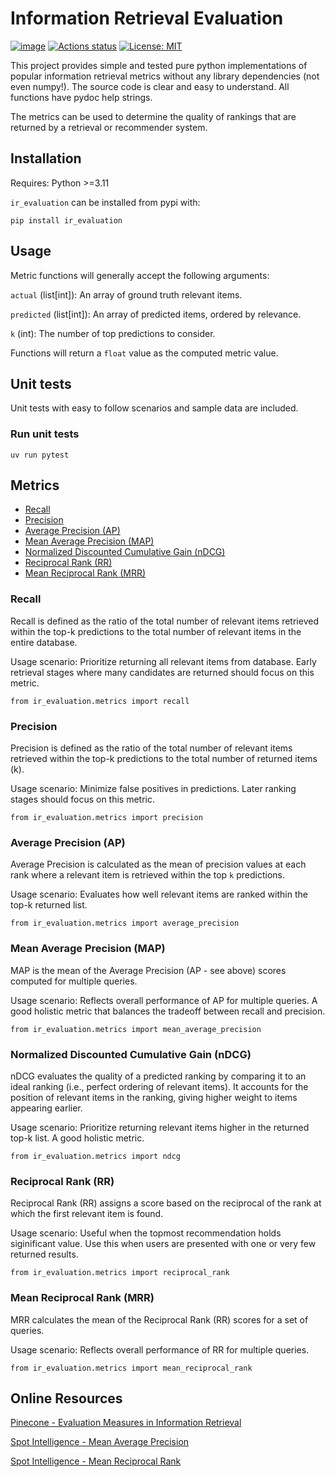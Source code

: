 # Information Retrieval Evaluation

[![image](https://img.shields.io/pypi/v/ir_evaluation.svg)](https://pypi.python.org/pypi/ir_evaluation)
[![Actions status](https://github.com/plurch/ir_evaluation/actions/workflows/ci-tests.yml/badge.svg)](https://github.com/plurch/ir_evaluation/actions)
[![License: MIT](https://img.shields.io/badge/License-MIT-yellow.svg)](https://github.com/plurch/ir_evaluation/blob/main/LICENSE)

This project provides simple and tested pure python implementations of popular information retrieval metrics without any library dependencies (not even numpy!). The source code is clear and easy to understand. All functions have pydoc help strings.

The metrics can be used to determine the quality of rankings that are returned by a retrieval or recommender system.

## Installation

Requires: Python >=3.11

`ir_evaluation` can be installed from pypi with:

```
pip install ir_evaluation
```

## Usage

Metric functions will generally accept the following arguments:

`actual` (list[int]): An array of ground truth relevant items.

`predicted` (list[int]): An array of predicted items, ordered by relevance.

`k` (int): The number of top predictions to consider.

Functions will return a `float` value as the computed metric value.

## Unit tests

Unit tests with easy to follow scenarios and sample data are included.

### Run unit tests
```
uv run pytest
```

## Metrics
- [Recall](#recall)
- [Precision](#precision)
- [Average Precision (AP)](#average-precision-ap)
- [Mean Average Precision (MAP)](#mean-average-precision-map)
- [Normalized Discounted Cumulative Gain (nDCG)](#normalized-discounted-cumulative-gain-ndcg)
- [Reciprocal Rank (RR)](#reciprocal-rank-rr)
- [Mean Reciprocal Rank (MRR)](#mean-reciprocal-rank-mrr)


### Recall

Recall is defined as the ratio of the total number of relevant items retrieved within the top-k predictions to the total number of relevant items in the entire database.

Usage scenario: Prioritize returning all relevant items from database. Early retrieval stages where many candidates are returned should focus on this metric.

```
from ir_evaluation.metrics import recall
```

### Precision

Precision is defined as the ratio of the total number of relevant items retrieved within the top-k predictions to the total number of returned items (k).

Usage scenario: Minimize false positives in predictions. Later ranking stages should focus on this metric.

```
from ir_evaluation.metrics import precision
```

### Average Precision (AP)

Average Precision is calculated as the mean of precision values at  each rank where a relevant item is retrieved within the top `k` predictions.

Usage scenario: Evaluates how well relevant items are ranked within the top-k returned list.

```
from ir_evaluation.metrics import average_precision
```

### Mean Average Precision (MAP)

MAP is the mean of the Average Precision (AP - see above) scores computed for multiple queries.

Usage scenario: Reflects overall performance of AP for multiple queries. A good holistic metric that balances the tradeoff between recall and precision.

```
from ir_evaluation.metrics import mean_average_precision
```

### Normalized Discounted Cumulative Gain (nDCG)

nDCG evaluates the quality of a predicted ranking by comparing it to an ideal ranking (i.e., perfect ordering of relevant items). It accounts for the position of relevant items in the ranking, giving higher weight to items appearing earlier.

Usage scenario: Prioritize returning relevant items higher in the returned top-k list. A good holistic metric. 

```
from ir_evaluation.metrics import ndcg
```

### Reciprocal Rank (RR)

Reciprocal Rank (RR) assigns a score based on the reciprocal of the rank at which the first relevant item is found.

Usage scenario: Useful when the topmost recommendation holds siginificant value. Use this when users are presented with one or very few returned results.

```
from ir_evaluation.metrics import reciprocal_rank
```

### Mean Reciprocal Rank (MRR)

MRR calculates the mean of the Reciprocal Rank (RR) scores for a set of queries.

Usage scenario: Reflects overall performance of RR for multiple queries.

```
from ir_evaluation.metrics import mean_reciprocal_rank
```

## Online Resources

[Pinecone - Evaluation Measures in Information Retrieval
](https://www.pinecone.io/learn/offline-evaluation/)

[Spot Intelligence - Mean Average Precision](https://spotintelligence.com/2023/09/07/mean-average-precision/)

[Spot Intelligence - Mean Reciprocal Rank](https://spotintelligence.com/2024/08/02/mean-reciprocal-rank-mrr/)
